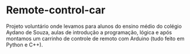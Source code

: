 # Remote-control-car
Projeto voluntário onde levamos para alunos do ensino médio do colégio Aydano de Souza, aulas de introdução a programação, lógica e após montamos um carrinho de controle de remoto com Arduino (tudo feito em Python e C++).
